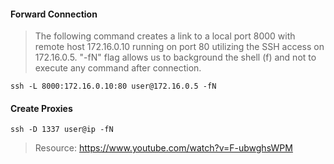 #### Forward Connection
>The following command creates a link to a local port 8000 with remote host 172.16.0.10 running on port 80 utilizing the SSH access on 172.16.0.5. "-fN" flag allows us to background the shell (f) and not to execute any command after connection.
```
ssh -L 8000:172.16.0.10:80 user@172.16.0.5 -fN
```

#### Create Proxies 
```
ssh -D 1337 user@ip -fN
```

>Resource:
https://www.youtube.com/watch?v=F-ubwghsWPM
